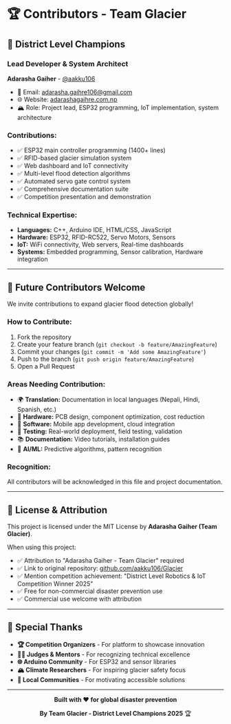 <!-- @format -->

# 🏆 Contributors - Team Glacier

## 🥇 **District Level Champions**

### **Lead Developer & System Architect**

**Adarasha Gaiher** - [@aakku106](https://github.com/aakku106)

- 📧 Email: [adarasha.gaihre106@gmail.com](mailto:adarasha.gaihre106@gmail.com)
- 🌐 Website: [adarashagaihre.com.np](https://adarashagaihre.com.np)
- 🏔️ Role: Project lead, ESP32 programming, IoT implementation, system architecture

### **Contributions:**

- ✅ ESP32 main controller programming (1400+ lines)
- ✅ RFID-based glacier simulation system
- ✅ Web dashboard and IoT connectivity
- ✅ Multi-level flood detection algorithms
- ✅ Automated servo gate control system
- ✅ Comprehensive documentation suite
- ✅ Competition presentation and demonstration

### **Technical Expertise:**

- **Languages:** C++, Arduino IDE, HTML/CSS, JavaScript
- **Hardware:** ESP32, RFID-RC522, Servo Motors, Sensors
- **IoT:** WiFi connectivity, Web servers, Real-time dashboards
- **Systems:** Embedded programming, Sensor calibration, Hardware integration

---

## 🤝 **Future Contributors Welcome**

We invite contributions to expand glacier flood detection globally!

### **How to Contribute:**

1. Fork the repository
2. Create your feature branch (`git checkout -b feature/AmazingFeature`)
3. Commit your changes (`git commit -m 'Add some AmazingFeature'`)
4. Push to the branch (`git push origin feature/AmazingFeature`)
5. Open a Pull Request

### **Areas Needing Contribution:**

- 🌍 **Translation:** Documentation in local languages (Nepali, Hindi, Spanish, etc.)
- 🔧 **Hardware:** PCB design, component optimization, cost reduction
- 📱 **Software:** Mobile app development, cloud integration
- 🧪 **Testing:** Real-world deployment, field testing, validation
- 📚 **Documentation:** Video tutorials, installation guides
- 🤖 **AI/ML:** Predictive algorithms, pattern recognition

### **Recognition:**

All contributors will be acknowledged in this file and project documentation.

---

## 📜 **License & Attribution**

This project is licensed under the MIT License by **Adarasha Gaiher (Team Glacier)**.

When using this project:

- ✅ Attribution to "Adarasha Gaiher - Team Glacier" required
- ✅ Link to original repository: [github.com/aakku106/Glacier](https://github.com/aakku106/Glacier)
- ✅ Mention competition achievement: "District Level Robotics & IoT Competition Winner 2025"
- ✅ Free for non-commercial disaster prevention use
- ✅ Commercial use welcome with attribution

---

## 🙏 **Special Thanks**

- **🏆 Competition Organizers** - For platform to showcase innovation
- **👨‍🏫 Judges & Mentors** - For recognizing technical excellence
- **🌐 Arduino Community** - For ESP32 and sensor libraries
- **🏔️ Climate Researchers** - For inspiring glacier safety focus
- **👥 Local Communities** - For motivating accessible solutions

---

<div align="center">

**Built with ❤️ for global disaster prevention**

**By Team Glacier - District Level Champions 2025** 🏆

</div>
